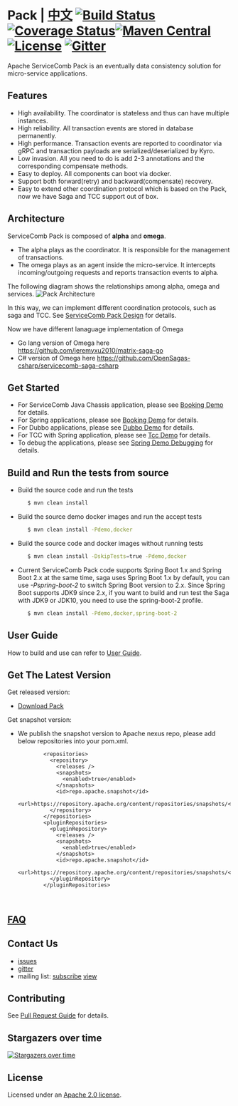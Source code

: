 # Pack | [中文](README_ZH.md) [![Build Status](https://travis-ci.org/apache/servicecomb-pack.svg?branch=master)](https://travis-ci.org/apache/servicecomb-pack?branch=master) [![Coverage Status](https://coveralls.io/repos/github/apache/servicecomb-pack/badge.svg?branch=master)](https://coveralls.io/github/apache/servicecomb-pack?branch=master)[![Maven Central](https://maven-badges.herokuapp.com/maven-central/org.apache.servicecomb.pack/pack/badge.svg)](http://search.maven.org/#search%7Cga%7C1%7Corg.apache.servicecomb.pack) [![License](https://img.shields.io/badge/license-Apache%202-4EB1BA.svg)](https://www.apache.org/licenses/LICENSE-2.0.html) [![Gitter](https://img.shields.io/badge/ServiceComb-Gitter-ff69b4.svg)](https://gitter.im/ServiceCombUsers/Saga)
Apache ServiceComb Pack is an eventually data consistency solution for micro-service applications.

## Features
* High availability. The coordinator is stateless and thus can have multiple instances.
* High reliability. All transaction events are stored in database permanently.
* High performance. Transaction events are reported to coordinator via gRPC and transaction payloads are serialized/deserialized by Kyro.
* Low invasion. All you need to do is add 2-3 annotations and the corresponding compensate methods.
* Easy to deploy. All components can boot via docker.
* Support both forward(retry) and backward(compensate) recovery.
* Easy to extend other coordination protocol which is based on the Pack, now we have Saga and TCC support out of box.

## Architecture
ServiceComb Pack is composed of  **alpha** and **omega**.
* The alpha plays as the coordinator. It is responsible for the management of transactions.
* The omega plays as an agent inside the micro-service. It intercepts incoming/outgoing requests and reports transaction events to alpha.


The following diagram shows the relationships among alpha, omega and services.
![Pack Architecture](docs/static_files/pack.png)

In this way, we can implement different coordination protocols, such as saga and TCC. See [ServiceComb Pack Design](docs/design.md) for details.

Now we have different lanaguage implementation of Omega
* Go lang version of Omega here https://github.com/jeremyxu2010/matrix-saga-go
* C# version of Omega here https://github.com/OpenSagas-csharp/servicecomb-saga-csharp

## Get Started
* For ServiceComb Java Chassis application, please see [Booking Demo](saga-demo/saga-servicecomb-demo/README.md) for details.
* For Spring applications, please see [Booking Demo](saga-demo/saga-spring-demo/README.md) for details.
* For Dubbo applications, please see [Dubbo Demo](saga-demo/saga-dubbo-demo/README.md) for details.
* For TCC with Spring application, please see [Tcc Demo](saga-demo/tcc-spring-demo/README.md) for details.
* To debug the applications, please see [Spring Demo Debugging](saga-demo/saga-spring-demo#debugging) for details.

## Build and Run the tests from source
* Build the source code and run the tests
   ```bash
      $ mvn clean install
   ```
* Build the source demo docker images and run the accept tests
   ```bash
      $ mvn clean install -Pdemo,docker
   ```
* Build the source code and docker images without running tests
   ```bash
      $ mvn clean install -DskipTests=true -Pdemo,docker
   ```     
* Current ServiceComb Pack code supports Spring Boot 1.x and Spring Boot 2.x at the same time, saga uses Spring Boot 1.x by default, you can use *-Pspring-boot-2* to switch Spring Boot version to 2.x.
Since Spring Boot supports JDK9 since 2.x, if you want to build and run test the Saga with JDK9 or JDK10, you need to use the spring-boot-2 profile. 
   ```bash
      $ mvn clean install -Pdemo,docker,spring-boot-2
   ```   

## User Guide
How to build and use can refer to [User Guide](docs/user_guide.md).

## Get The Latest Version

Get released version:
   
* [Download Pack](http://servicecomb.apache.org/release/saga-downloads/)

Get snapshot version:

*  We publish the snapshot version to Apache nexus repo, please add below repositories into your pom.xml.
   ```
           <repositories>
             <repository>
               <releases />
               <snapshots>
                 <enabled>true</enabled>
               </snapshots>
               <id>repo.apache.snapshot</id>
               <url>https://repository.apache.org/content/repositories/snapshots/</url>
             </repository>
           </repositories>
           <pluginRepositories>
             <pluginRepository>
               <releases />
               <snapshots>
                 <enabled>true</enabled>
               </snapshots>
               <id>repo.apache.snapshot</id>
               <url>https://repository.apache.org/content/repositories/snapshots/</url>
             </pluginRepository>
           </pluginRepositories>
        
             
   ```    

## [FAQ](FAQ.md)

## Contact Us
* [issues](https://issues.apache.org/jira/browse/SCB)
* [gitter](https://gitter.im/ServiceCombUsers/Saga)
* mailing list: [subscribe](mailto:dev-subscribe@servicecomb.apache.org) [view](https://lists.apache.org/list.html?dev@servicecomb.apache.org)

## Contributing
See [Pull Request Guide](http://servicecomb.apache.org/developers/submit-codes/) for details.

## Stargazers over time
[![Stargazers over time](https://starcharts.herokuapp.com/apache/servicecomb-pack.svg)](https://starcharts.herokuapp.com/apache/servicecomb-pack)
      
## License
Licensed under an [Apache 2.0 license](https://github.com/apache/servicecomb-saga/blob/master/LICENSE).
